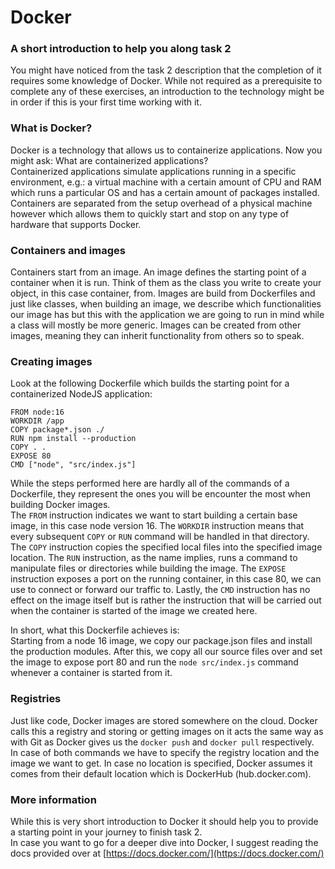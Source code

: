 # Docker

### A short introduction to help you along task 2
You might have noticed from the task 2 description that the completion of it requires some knowledge of Docker. While not required as a prerequisite to complete any of these exercises, an introduction to the technology might be in order if this is your first time working with it.

### What is Docker?
Docker is a technology that allows us to containerize applications. Now you might ask: What are containerized applications?  
Containerized applications simulate applications running in a specific environment, e.g.: a virtual machine with a certain amount of CPU and RAM which runs a particular OS and has a certain amount of packages installed.  
Containers are separated from the setup overhead of a physical machine however which allows them to quickly start and stop on any type of hardware that supports Docker.

### Containers and images
Containers start from an image. An image defines the starting point of a container when it is run. Think of them as the class you write to create your object, in this case container, from.
Images are build from Dockerfiles and just like classes, when building an image, we describe which functionalities our image has but this with the application we are going to run in mind while a class will mostly be more generic. Images can be created from other images, meaning they can inherit functionality from others so to speak.  

### Creating images
Look at the following Dockerfile which builds the starting point for a containerized NodeJS application:
```docker
FROM node:16
WORKDIR /app
COPY package*.json ./
RUN npm install --production
COPY . .
EXPOSE 80
CMD ["node", "src/index.js"]
```
While the steps performed here are hardly all of the commands of a Dockerfile, they represent the ones you will be encounter the most when building Docker images.  
The `FROM` instruction indicates we want to start building a certain base image, in this case node version 16. The `WORKDIR` instruction means that every subsequent `COPY` or `RUN` command will be handled in that directory. The `COPY` instruction copies the specified local files into the specified image location. The `RUN` instruction, as the name implies, runs a command to manipulate files or directories while building the image. The `EXPOSE` instruction exposes a port on the running container, in this case 80, we can use to connect or forward our traffic to. Lastly, the `CMD` instruction has no effect on the image itself but is rather the instruction that will be carried out when the container is started of the image we created here.  

In short, what this Dockerfile achieves is:  
Starting from a node 16 image, we copy our package.json files and install the production modules. After this, we copy all our source files over and set the image to expose port 80 and run the `node src/index.js` command whenever a container is started from it.

### Registries
Just like code, Docker images are stored somewhere on the cloud. Docker calls this a registry and storing or getting images on it acts the same way as with Git as Docker gives us the `docker push` and `docker pull` respectively.  
In case of both commands we have to specify the registry location and the image we want to get. In case no location is specified, Docker assumes it comes from their default location which is DockerHub (hub.docker.com).

### More information
While this is very short introduction to Docker it should help you to provide a starting point in your journey to finish task 2.  
In case you want to go for a deeper dive into Docker, I suggest reading the docs provided over at [https://docs.docker.com/](https://docs.docker.com/)